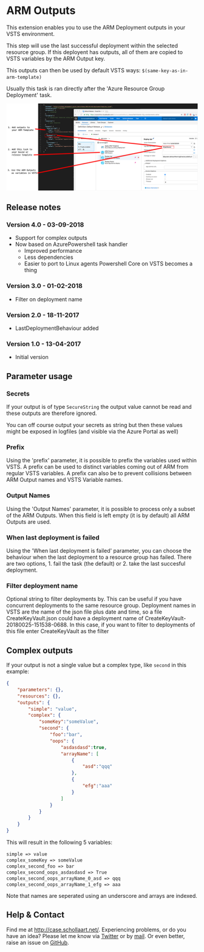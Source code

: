 # ARM Outputs

This extension enables you to use the ARM Deployment outputs in your VSTS environment.

This step will use the last successful deployment within the selected resource group. If this deployent has outputs, all of them are copied to VSTS variables by the ARM Output key.

This outputs can then be used by default VSTS ways: ```$(same-key-as-in-arm-template)```

Usually this task is ran directly after the 'Azure Resource Group Deployment' task.

[![screenshot-1](images/screenshots-vsts-arm-outputs-1.png "Screenshot-1")](images/screenshots-vsts-arm-outputs-1.png)

## Release notes

### Version 4.0 - 03-09-2018

- Support for complex outputs
- Now based on AzurePowershell task handler 
    - Improved performance
    - Less dependencies
    - Easier to port to Linux agents Powershell Core on VSTS becomes a thing 

### Version 3.0 - 01-02-2018

- Filter on deployment name

### Version 2.0 - 18-11-2017

- LastDeploymentBehaviour added

### Version 1.0 - 13-04-2017

- Initial version

## Parameter usage

### Secrets

If your output is of type ```SecureString``` the output value cannot be read and these outputs are therefore ignored.

You can off course output your secrets as string but then these values might be exposed in logfiles (and visible via the Azure Portal as well)

### Prefix

Using the 'prefix' parameter, it is possible to prefix the variables used within VSTS. A prefix can be used to distinct variables coming out of ARM from regular VSTS variables. A prefix can also be to prevent collisions between ARM Output names and VSTS Variable names.

### Output Names

Using the 'Output Names' parameter, it is possible to process only a subset of the ARM Outputs. When this field is left empty (it is by default) all ARM Outputs are used.

### When last deployment is failed

Using the 'When last deployment is failed' parameter, you can choose the behaviour when the last deployment to a resource group has failed. There are two options, 1. fail the task (the default) or 2. take the last succesful deployment. 

### Filter deployment name

Optional string to filter deployments by. This can be useful if you have concurrent deployments to the same resource group. Deployment names in VSTS are the name of the json file plus date and time, so a file CreateKeyVault.json could have a deployment name of CreateKeyVault-20180025-151538-0688. In this case, if you want to filter to deployments of this file enter CreateKeyVault as the filter

## Complex outputs

If your output is not a single value but a complex type, like ```second``` in this example:

``` json
{
    "parameters": {},
    "resources": {},
    "outputs": {
        "simple": "value",
        "complex": {
            "someKey":"someValue",
            "second": {
                "foo":"bar",
                "oops": {
                    "asdasdasd":true,
                    "arrayName": [
                        {
                            "asd":"qqq"
                        },
                        {
                            "efg":"aaa"
                        }
                    ]
                }
            }
        }
    }
}
````

This will result in the following 5 variables:

```
simple => value
complex_someKey => someValue
complex_second_foo => bar
complex_second_oops_asdasdasd => True
complex_second_oops_arrayName_0_asd => qqq
complex_second_oops_arrayName_1_efg => aaa
```

Note that names are seperated using an underscore and arrays are indexed.

## Help & Contact

Find me at http://case.schollaart.net/. Experiencing problems, or do you have an idea? Please let me know via [Twitter](https://twitter.com/keesschollaart) or by [mail](mailto:keesschollaart81@hotmail.com). Or even better, raise an issue on [GitHub](https://github.com/keesschollaart81/vsts-arm-outputs/issues).